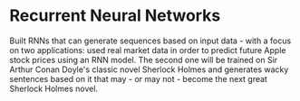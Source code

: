 # Recurrent Neural Networks

Built RNNs that can generate sequences based on input data - with a focus on two applications: used real market data in order to predict future Apple stock prices using an RNN model. The second one will be trained on Sir Arthur Conan Doyle's classic novel Sherlock Holmes and generates wacky sentences based on it that may - or may not - become the next great Sherlock Holmes novel.
